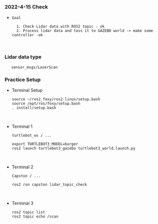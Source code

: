 ### 2022-4-15 Check

- `Goal`

        1. Check Lidar data with ROS2 topic - ok
        2. Process lidar data and toss it to GAZEBO world -> make some controller -ok

<br>

### Lidar data type

       sensor_msgs/LaserScan 
       
       
### Practice Setup

- Terminal Setup

      source ~/ros2_foxy/ros2-linux/setup.bash
      source /opt/ros/foxy/setup.bash
      . install/setup.bash

<br>

- Terminal 1

      turtlebot_ws / ...
      
      export TURTLEBOT3_MODEL=burger      
      ros2 launch turtlebot3_gazebo turtlebot3_world.launch.py
       
<br>

- Terminal 2

      Capston / ...
      
      ros2 run capston lidar_topic_check

<br>

- Terminal 3

      ros2 topic list 
      ros2 topic echo /scan 




